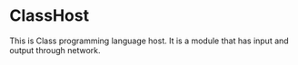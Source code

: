 # ClassHost

This is Class programming language host.
It is a module that has input and output through network.